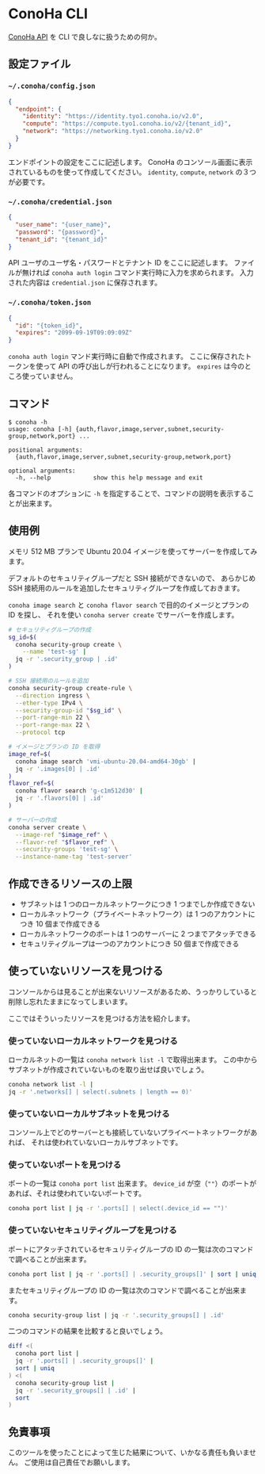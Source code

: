 # ConoHa CLI

[ConoHa API](https://www.conoha.jp/docs/) を CLI で良しなに扱うための何か。

## 設定ファイル

### `~/.conoha/config.json`

```json
{
  "endpoint": {
    "identity": "https://identity.tyo1.conoha.io/v2.0",
    "compute": "https://compute.tyo1.conoha.io/v2/{tenant_id}",
    "network": "https://networking.tyo1.conoha.io/v2.0"
  }
}
```

エンドポイントの設定をここに記述します。
ConoHa のコンソール画面に表示されているものを使って作成してください。
`identity`, `compute`, `network` の３つが必要です。

### `~/.conoha/credential.json`

```json
{
  "user_name": "{user_name}",
  "password": "{password}",
  "tenant_id": "{tenant_id}"
}
```

API ユーザのユーザ名・パスワードとテナント ID をここに記述します。
ファイルが無ければ `conoha auth login` コマンド実行時に入力を求められます。
入力された内容は `credential.json` に保存されます。

### `~/.conoha/token.json`

```json
{
  "id": "{token_id}",
  "expires": "2099-09-19T09:09:09Z"
}
```

`conoha auth login` マンド実行時に自動で作成されます。
ここに保存されたトークンを使って API の呼び出しが行われることになります。
`expires` は今のところ使っていません。

## コマンド

```
$ conoha -h
usage: conoha [-h] {auth,flavor,image,server,subnet,security-group,network,port} ...

positional arguments:
  {auth,flavor,image,server,subnet,security-group,network,port}

optional arguments:
  -h, --help            show this help message and exit
```

各コマンドのオプションに `-h` を指定することで、コマンドの説明を表示することが出来ます。

## 使用例

メモリ 512 MB プランで Ubuntu 20.04 イメージを使ってサーバーを作成してみます。

デフォルトのセキュリティグループだと SSH 接続ができないので、
あらかじめ SSH 接続用のルールを追加したセキュリティグループを作成しておきます。

`conoha image search` と `conoha flavor search` で目的のイメージとプランの ID を探し、
それを使い `conoha server create` でサーバーを作成します。

```sh
# セキュリティグループの作成
sg_id=$(
  conoha security-group create \
    --name 'test-sg' |
  jq -r '.security_group | .id'
)

# SSH 接続用のルールを追加
conoha security-group create-rule \
  --direction ingress \
  --ether-type IPv4 \
  --security-group-id "$sg_id" \
  --port-range-min 22 \
  --port-range-max 22 \
  --protocol tcp

# イメージとプランの ID を取得
image_ref=$(
  conoha image search 'vmi-ubuntu-20.04-amd64-30gb' |
  jq -r '.images[0] | .id'
)
flavor_ref=$(
  conoha flavor search 'g-c1m512d30' |
  jq -r '.flavors[0] | .id'
)

# サーバーの作成
conoha server create \
  --image-ref "$image_ref" \
  --flavor-ref "$flavor_ref" \
  --security-groups 'test-sg' \
  --instance-name-tag 'test-server'
```

## 作成できるリソースの上限

* サブネットは 1 つのローカルネットワークにつき 1 つまでしか作成できない
* ローカルネットワーク（プライベートネットワーク）は 1 つのアカウントにつき 10 個まで作成できる
* ローカルネットワークのポートは 1 つのサーバーに 2 つまでアタッチできる
* セキュリティグループは一つのアカウントにつき 50 個まで作成できる

## 使っていないリソースを見つける

コンソールからは見ることが出来ないリソースがあるため、うっかりしていると削除し忘れたままになってしまいます。

ここではそういったリソースを見つける方法を紹介します。

### 使っていないローカルネットワークを見つける

ローカルネットの一覧は `conoha network list -l` で取得出来ます。
この中からサブネットが作成されていないものを取り出せば良いでしょう。

```sh
conoha network list -l |
jq -r '.networks[] | select(.subnets | length == 0)'
```

### 使っていないローカルサブネットを見つける

コンソール上でどのサーバーとも接続していないプライベートネットワークがあれば、
それは使われていないローカルサブネットです。

### 使っていないポートを見つける

ポートの一覧は `conoha port list` 出来ます。
`device_id` が空（`""`）のポートがあれば、それは使われていないポートです。

```sh
conoha port list | jq -r '.ports[] | select(.device_id == "")'
```

### 使っていないセキュリティグループを見つける

ポートにアタッチされているセキュリティグループの ID の一覧は次のコマンドで調べることが出来ます。

```sh
conoha port list | jq -r '.ports[] | .security_groups[]' | sort | uniq
```

またセキュリティグループの ID の一覧は次のコマンドで調べることが出来ます。

```sh
conoha security-group list | jq -r '.security_groups[] | .id'
```

二つのコマンドの結果を比較すると良いでしょう。

```sh
diff <(
  conoha port list |
  jq -r '.ports[] | .security_groups[]' |
  sort | uniq
) <(
  conoha security-group list |
  jq -r '.security_groups[] | .id' |
  sort
)
```

## 免責事項

このツールを使ったことによって生じた結果について、いかなる責任も負いません。
ご使用は自己責任でお願いします。
